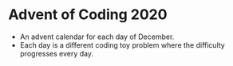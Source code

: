 # Advent of Coding 2020
* An advent calendar for each day of December.
* Each day is a different coding toy problem where the difficulty progresses every day.
